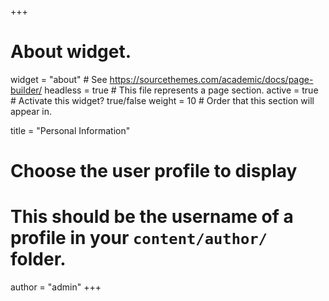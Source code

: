 +++
# About widget.
widget = "about"  # See https://sourcethemes.com/academic/docs/page-builder/
headless = true  # This file represents a page section.
active = true  # Activate this widget? true/false
weight = 10  # Order that this section will appear in.

title = "Personal Information"

# Choose the user profile to display
# This should be the username of a profile in your `content/author/` folder.
author = "admin"
+++
